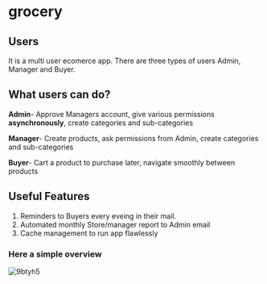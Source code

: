 # grocery

## Users
It is a multi user ecomerce app. There are three types of users Admin, Manager and Buyer.

## What users can do?
**Admin**- Approve Managers account, give various permissions **asynchronously**, create categories and sub-categories

**Manager**- Create products, ask permissions from Admin, create categories and sub-categories

**Buyer**- Cart a product to purchase later, navigate smoothly between products

## Useful Features
1. Reminders to Buyers every eveing in their mail.
2. Automated monthly Store/manager report to Admin email
3. Cache management to run app flawlessly

### Here a simple overview

![9btyh5](https://github.com/user-attachments/assets/5c957287-9476-43c0-84a7-bed8fd8089e1)
